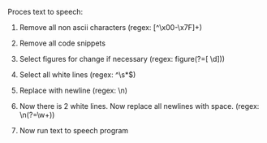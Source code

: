 Proces text to speech:

1. Remove all non ascii characters (regex: [^\x00-\x7F]+) 

2. Remove all code snippets

3. Select figures for change if necessary (regex: figure(?=[ \d]))

4. Select all white lines (regex: ^\s*$)

5. Replace with newline (regex: \n)

6. Now there is 2 white lines. Now replace all newlines with space. (regex: \n(?=\w+))

7. Now run text to speech program

